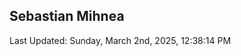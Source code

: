 <h2>Sebastian Mihnea</h2>

<!--RECENT_ACTIVITY:start-->
<!--RECENT_ACTIVITY:end-->
<!--RECENT_ACTIVITY:last_update-->
Last Updated: Sunday, March 2nd, 2025, 12:38:14 PM
<!--RECENT_ACTIVITY:last_update_end-->

<!---LOL-STATS-START-HERE--->
<!---LOL-STATS-END-HERE--->
